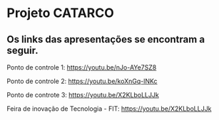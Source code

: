 # Projeto CATARCO

## Os links das apresentações  se encontram a seguir.

Ponto de controle 1: https://youtu.be/nJo-AYe7SZ8      

Ponto de controle 2: https://youtu.be/koXnGq-lNKc             

Ponto de controte 3: https://youtu.be/X2KLboLLJJk               

Feira de inovação de Tecnologia - FIT: https://youtu.be/X2KLboLLJJk
